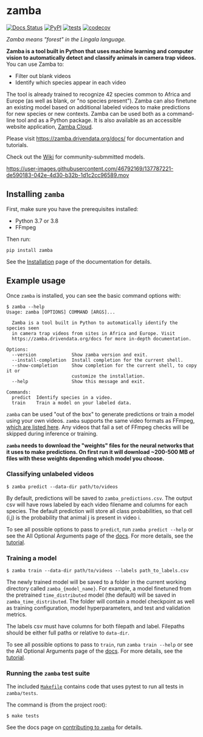 # zamba

[![Docs Status](https://img.shields.io/badge/docs-stable-informational)](https://zamba.drivendata.org/docs/)
[![PyPI](https://img.shields.io/pypi/v/zamba.svg)](https://pypi.org/project/zamba/)
[![tests](https://github.com/drivendataorg/zamba/workflows/tests/badge.svg?branch=master)](https://github.com/drivendataorg/zamba/actions?query=workflow%3Atests+branch%3Amaster)
[![codecov](https://codecov.io/gh/drivendataorg/zamba/branch/master/graph/badge.svg)](https://codecov.io/gh/drivendataorg/zamba)

*Zamba means "forest" in the Lingala language.*

**Zamba is a tool built in Python that uses machine learning and computer vision to automatically detect and classify animals in camera trap videos.** You can use Zamba to:

- Filter out blank videos
- Identify which species appear in each video

The tool is already trained to recognize 42 species common to Africa and Europe (as well as blank, or "no species present"). Zamba can also finetune an existing model based on additional labeled videos to make predictions for new species or new contexts. Zamba can be used both as a command-line tool and as a Python package. It is also available as an accessible website application, [Zamba Cloud](https://www.zambacloud.com/).

Please visit https://zamba.drivendata.org/docs/ for documentation and tutorials.

Check out the [Wiki](https://github.com/drivendataorg/zamba/wiki) for community-submmitted models.

https://user-images.githubusercontent.com/46792169/137787221-de590183-042e-4d30-b32b-1d1c2cc96589.mov

## Installing `zamba`

First, make sure you have the prerequisites installed:
* Python 3.7 or 3.8
* FFmpeg

Then run:
```console
pip install zamba
```

See the [Installation](https://zamba.drivendata.org/docs/install.html) page of the documentation for details.

## Example usage

Once `zamba` is installed, you can see the basic command options with:
```console
$ zamba --help
Usage: zamba [OPTIONS] COMMAND [ARGS]...

  Zamba is a tool built in Python to automatically identify the species seen
  in camera trap videos from sites in Africa and Europe. Visit
  https://zamba.drivendata.org/docs for more in-depth documentation.

Options:
  --version             Show zamba version and exit.
  --install-completion  Install completion for the current shell.
  --show-completion     Show completion for the current shell, to copy it or
                        customize the installation.
  --help                Show this message and exit.

Commands:
  predict  Identify species in a video.
  train    Train a model on your labeled data.
```

`zamba` can be used "out of the box" to generate predictions or train a model using your own videos. `zamba` supports the same video formats as FFmpeg, [which are listed here](https://www.ffmpeg.org/general.html#Supported-File-Formats_002c-Codecs-or-Features). Any videos that fail a set of FFmpeg checks will be skipped during inference or training.

**`zamba` needs to download the "weights" files for the neural networks that it uses to make predictions. On first run it will download ~200-500 MB of files with these weights depending which model you choose.**

### Classifying unlabeled videos

```console
$ zamba predict --data-dir path/to/videos
```

By default, predictions will be saved to `zamba_predictions.csv`. The output csv will have rows labeled by each video filename and columns for each species. The default prediction will store all class probabilities, so that cell (i,j) is the probability that animal j is present in video i.

To see all possible options to pass to `predict`, run `zamba predict --help` or see the All Optional Arguments page of the [docs](https://zamba.drivendata.org/docs/). For more details, see the [tutorial](https://zamba.drivendata.org/docs/predict-tutorial/).

### Training a model

```console
$ zamba train --data-dir path/to/videos --labels path_to_labels.csv
```

The newly trained model will be saved to a folder in the current working directory called `zamba_{model_name}`. For example, a model finetuned from the pretrained `time_distributed` model (the default) will be saved in `zamba_time_distributed`. The folder will contain a model checkpoint as well as training configuration, model hyperparameters, and test and validation metrics.

The labels csv must have columns for both filepath and label. Filepaths should be either full paths or relative to `data-dir`.

To see all possible options to pass to `train`, run `zamba train --help` or see the All Optional Arguments page of the [docs](https://zamba.drivendata.org/docs/). For more details, see the [tutorial](https://zamba.drivendata.org/docs/train-tutorial/).

### Running the `zamba` test suite

The included [`Makefile`](https://github.com/drivendataorg/zamba/blob/master/Makefile) contains code that uses pytest to run all tests in `zamba/tests`.

The command is (from the project root):

```console
$ make tests
```

See the docs page on [contributing to `zamba`](https://zamba.drivendata.org/docs/contribute.html) for details.
